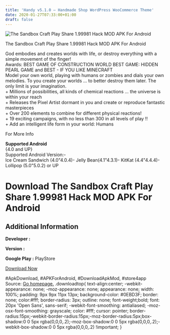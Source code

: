 ```yaml
---
title: 'Handy v5.1.0 – Handmade Shop WordPress WooCommerce Theme'
date: 2020-01-27T07:33:00+01:00
draft: false
---
```


![The Sandbox Craft Play Share 1.99981 Hack MOD APK For Android](https://i0.wp.com/apkhome.net/wp-content/uploads/2016/11/The-Sandbox-Craft-Play-Share-1.99981.png "The Sandbox Craft Play Share 1.99981 Hack MOD APK For Android")

  

The Sandbox Craft Play Share 1.99981 Hack MOD APK For Android

God embodies and creates worlds with life, or destroy everything with a simple movement of the finger!  
Awards: BEST GAME OF CONSTRUCTION WORLD BEST GAME: HIDDEN PEARL GAME and BEST - IF YOU LIKE MINECRAFT  
Model your own world, playing with humans or zombies and dials your own melodies. To you create your worlds ... to better destroy them later. The only limit is your imagination.  
\+ Millions of possibilities, all kinds of chemical reactions ... the universe is within your reach  
\+ Releases the Pixel Artist dormant in you and create or reproduce fantastic masterpieces  
\+ Over 200 elements to combine for different physical reactions!  
\+ 19 exciting campaigns, with no less than 300 in all levels of play !!  
\+ Add an intelligent life form in your world: Humans

For More Info

**Supported Android**  
{4.0 and UP}  
Supported Android Version:-  
Ice Cream Sandwich (4.0"4.0.4)- Jelly Bean(4.1"4.3.1)- KitKat (4.4"4.4.4)- Lollipop (5.0"5.0.2) or UP

Download The Sandbox Craft Play Share 1.99981 Hack MOD APK For Android
======================================================================

Additional Information
----------------------

**Developer :**

**Version :**

**Google Play :** PlayStore

  

[Download Now](https://store4app.co/post/the-sandbox-craft-play-share-1-99981-hack-mod-apk-for-android_1573671501)

  
#ApkDownload, #APKForAndroid, #DownloadApkMod, #store4app  
Source: [Go homepage.](https://store4app.co/post/the-sandbox-craft-play-share-1-99981-hack-mod-apk-for-android_1573671501) .downloadtop{ text-align:center; -webkit-appearance: none; -moz-appearance: none; appearance: none; width: 100%; padding: 9px 9px 11px 13px; background-color: #0EBD3F; border: none; color:#fff; border-radius: 3px; outline: none; font-weight;bold; font: 20px 'Open Sans', sans-serif; -webkit-font-smoothing: antialiased; -moz-osx-font-smoothing: grayscale; color: #fff; cursor: pointer; border-radius:15px;-webkit-border-radius:15px;-moz-border-radius:5px;box-shadow:0 0 5px rgba(0,0,0,.2);-moz-box-shadow:0 0 5px rgba(0,0,0,.2);-webkit-box-shadow:0 0 5px rgba(0,0,0,.2) !important; }